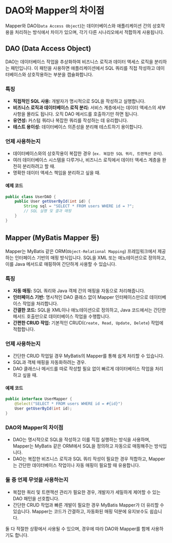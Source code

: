 # DAO와 Mapper의 차이점

Mapper와 DAO(`Data Access Object`)는 데이터베이스와 애플리케이션 간의 상호작용을 처리하는 방식에서 차이가 있으며, 각기 다른 시나리오에서 적합하게 사용됩니다.

## DAO (Data Access Object)

DAO는 데이터베이스 작업을 추상화하여 비즈니스 로직과 데이터 액세스 로직을 분리하는 패턴입니다. 이 패턴을 사용하면 애플리케이션에서 SQL 쿼리를 직접 작성하고 데이터베이스와 상호작용하는 부분을 캡슐화합니다.

### 특징

- **직접적인 SQL 사용:** 개발자가 명시적으로 SQL을 작성하고 실행합니다.
- **비즈니스 로직과 데이터베이스 로직 분리:** 서비스 계층에서는 데이터 액세스의 세부 사항을 몰라도 됩니다. 오직 DAO 메서드를 호출하기만 하면 됩니다.
- **유연성:** 커스텀 쿼리나 복잡한 쿼리를 작성하는 데 유리합니다.
- **테스트 용이성:** 데이터베이스 의존성을 분리해 테스트하기 용이합니다.

### 언제 사용하는지

- 데이터베이스와의 상호작용이 복잡한 경우 (`ex. 복잡한 SQL 쿼리, 트랜잭션 관리`).
- 여러 데이터베이스 시스템을 다루거나, 비즈니스 로직에서 데이터 액세스 계층을 완전히 분리하려고 할 때.
- 명확한 데이터 액세스 책임을 분리하고 싶을 때.

#### 예제 코드

```java
public class UserDAO {
    public User getUserById(int id) {
        String sql = "SELECT * FROM users WHERE id = ?";
        // SQL 실행 및 결과 매핑
    }
}
```

## Mapper (MyBatis Mapper 등)

Mapper는 MyBatis 같은 ORM(`Object-Relational Mapping`) 프레임워크에서 제공하는 인터페이스 기반의 매핑 방식입니다. SQL을 XML 또는 애노테이션으로 정의하고, 이를 Java 메서드로 매핑하여 간단하게 사용할 수 있습니다.

### 특징

- **자동 매핑:** SQL 쿼리와 Java 객체 간의 매핑을 자동으로 처리해줍니다.
- **인터페이스 기반:** 명시적인 DAO 클래스 없이 Mapper 인터페이스만으로 데이터베이스 작업을 처리합니다.
- **간결한 코드:** SQL을 XML이나 애노테이션으로 정의하고, Java 코드에서는 간단한 메서드 호출만으로 데이터베이스 작업을 수행합니다.
- **간편한 CRUD 작업:** 기본적인 CRUD(`Create, Read, Update, Delete`) 작업에 적합합니다.

### 언제 사용하는지

- 간단한 CRUD 작업일 경우 MyBatis의 Mapper를 통해 쉽게 처리할 수 있습니다.
- SQL과 객체 매핑을 자동화하려는 경우.
- DAO 클래스나 메서드를 따로 작성할 필요 없이 빠르게 데이터베이스 작업을 처리하고 싶을 때.

#### 예제 코드

```java
public interface UserMapper {
    @Select("SELECT * FROM users WHERE id = #{id}")
    User getUserById(int id);
}
```

### DAO와 Mapper의 차이점

- DAO는 명시적으로 SQL을 작성하고 이를 직접 실행하는 방식을 사용하며, Mapper는 MyBatis 같은 ORM에서 SQL을 정의하고 자동으로 매핑해주는 방식입니다.
- DAO는 복잡한 비즈니스 로직과 SQL 쿼리 작성이 필요한 경우 적합하고, Mapper는 간단한 데이터베이스 작업이나 자동 매핑이 필요할 때 유용합니다.

### 둘 중 언제 무엇을 사용하는지

- 복잡한 쿼리 및 트랜잭션 관리가 필요한 경우, 개발자가 세밀하게 제어할 수 있는 DAO 패턴을 선호합니다.
- 간단한 CRUD 작업과 빠른 개발이 필요한 경우 MyBatis Mapper가 더 유리할 수 있습니다. Mapper는 코드가 간결하고, 자동화된 매핑 덕분에 유지보수도 쉽습니다.

둘 다 적절한 상황에서 사용될 수 있으며, 경우에 따라 DAO와 Mapper를 함께 사용하기도 합니다.
